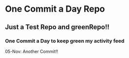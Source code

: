 # One Commit a Day Repo
## Just a Test Repo and greenRepo!!
### One Commit a Day to keep green my activity feed 

05-Nov: Another Commit!!